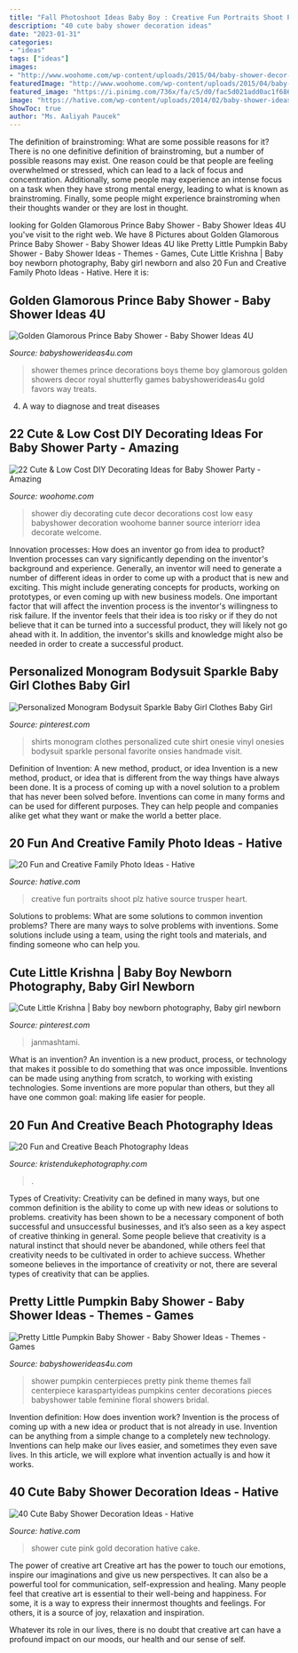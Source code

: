 ```yaml
---
title: "Fall Photoshoot Ideas Baby Boy : Creative Fun Portraits Shoot Plz Hative Source Trusper Heart"
description: "40 cute baby shower decoration ideas"
date: "2023-01-31"
categories:
- "ideas"
tags: ["ideas"]
images:
- "http://www.woohome.com/wp-content/uploads/2015/04/baby-shower-decor-ideas-woohome-16.jpg"
featuredImage: "http://www.woohome.com/wp-content/uploads/2015/04/baby-shower-decor-ideas-woohome-16.jpg"
featured_image: "https://i.pinimg.com/736x/fa/c5/d0/fac5d021add0ac1f6866a3d05ff1a04a--baby-girl-shirts-baby-girls-clothes.jpg"
image: "https://hative.com/wp-content/uploads/2014/02/baby-shower-ideas/gold-pink-baby-shower-for-girl-49.jpg"
ShowToc: true
author: "Ms. Aaliyah Paucek"
---
```



The definition of brainstroming: What are some possible reasons for it?
There is no one definitive definition of brainstroming, but a number of possible reasons may exist. One reason could be that people are feeling overwhelmed or stressed, which can lead to a lack of focus and concentration. Additionally, some people may experience an intense focus on a task when they have strong mental energy, leading to what is known as brainstroming. Finally, some people might experience brainstroming when their thoughts wander or they are lost in thought.

	

		
looking for Golden Glamorous Prince Baby Shower - Baby Shower Ideas 4U you've visit to the right web. We have 8 Pictures about Golden Glamorous Prince Baby Shower - Baby Shower Ideas 4U like Pretty Little Pumpkin Baby Shower - Baby Shower Ideas - Themes - Games, Cute Little Krishna | Baby boy newborn photography, Baby girl newborn and also 20 Fun and Creative Family Photo Ideas - Hative. Here it is:
		
    
## Golden Glamorous Prince Baby Shower - Baby Shower Ideas 4U

<img loading=lazy src="https://babyshowerideas4u.com/wp-content/uploads/2016/04/Golden-Glamorous-Prince-Baby-Shower-Decorations-Treats.jpg" onerror="this.onerror=null;this.src='https://tse2.mm.bing.net/th?id=OIP.bMGV2rIH_o6sAA98fYoC9QHaLF&amp;pid=15.1';" alt="Golden Glamorous Prince Baby Shower - Baby Shower Ideas 4U">

_Source: babyshowerideas4u.com_

>shower themes prince decorations boys theme boy glamorous golden showers decor royal shutterfly games babyshowerideas4u gold favors way treats. 

	

4. A way to diagnose and treat diseases 

    
## 22 Cute &amp; Low Cost DIY Decorating Ideas For Baby Shower Party - Amazing

<img loading=lazy src="http://www.woohome.com/wp-content/uploads/2015/04/baby-shower-decor-ideas-woohome-16.jpg" onerror="this.onerror=null;this.src='https://tse3.mm.bing.net/th?id=OIP.ypklUyxTkW-JMiD6QV9_4AHaLG&amp;pid=15.1';" alt="22 Cute &amp; Low Cost DIY Decorating Ideas for Baby Shower Party - Amazing">

_Source: woohome.com_

>shower diy decorating cute decor decorations cost low easy babyshower decoration woohome banner source interiorr idea decorate welcome. 

	

Innovation processes: How does an inventor go from idea to product?
Invention processes can vary significantly depending on the inventor's background and experience. Generally, an inventor will need to generate a number of different ideas in order to come up with a product that is new and exciting. This might include generating concepts for products, working on prototypes, or even coming up with new business models.
One important factor that will affect the invention process is the inventor's willingness to risk failure. If the inventor feels that their idea is too risky or if they do not believe that it can be turned into a successful product, they will likely not go ahead with it. In addition, the inventor's skills and knowledge might also be needed in order to create a successful product.

    
## Personalized Monogram Bodysuit Sparkle Baby Girl Clothes Baby Girl

<img loading=lazy src="https://i.pinimg.com/736x/fa/c5/d0/fac5d021add0ac1f6866a3d05ff1a04a--baby-girl-shirts-baby-girls-clothes.jpg" onerror="this.onerror=null;this.src='https://tse4.mm.bing.net/th?id=OIP.dBKBPcgiMHDEv15C-dmdsgHaKP&amp;pid=15.1';" alt="Personalized Monogram Bodysuit Sparkle Baby Girl Clothes Baby Girl">

_Source: pinterest.com_

>shirts monogram clothes personalized cute shirt onesie vinyl onesies bodysuit sparkle personal favorite onsies handmade visit. 

	

Definition of Invention: A new method, product, or idea
Invention is a new method, product, or idea that is different from the way things have always been done. It is a process of coming up with a novel solution to a problem that has never been solved before. Inventions can come in many forms and can be used for different purposes. They can help people and companies alike get what they want or make the world a better place.

    
## 20 Fun And Creative Family Photo Ideas - Hative

<img loading=lazy src="https://hative.com/wp-content/uploads/2014/11/family-photo-ideas/19-fun-creative-family-photo-ideas.jpg" onerror="this.onerror=null;this.src='https://tse4.mm.bing.net/th?id=OIP.5mjMVBfcsK2c56KzzAr_TwHaJ4&amp;pid=15.1';" alt="20 Fun and Creative Family Photo Ideas - Hative">

_Source: hative.com_

>creative fun portraits shoot plz hative source trusper heart. 

	

Solutions to problems: What are some solutions to common invention problems?
There are many ways to solve problems with inventions. Some solutions include using a team, using the right tools and materials, and finding someone who can help you.

    
## Cute Little Krishna | Baby Boy Newborn Photography, Baby Girl Newborn

<img loading=lazy src="https://i.pinimg.com/736x/83/a6/62/83a66262a6419cc159343929b4b0dbde.jpg" onerror="this.onerror=null;this.src='https://tse3.mm.bing.net/th?id=OIP.UKdTiO0pLIpkc8RV8NQ34wHaKM&amp;pid=15.1';" alt="Cute Little Krishna | Baby boy newborn photography, Baby girl newborn">

_Source: pinterest.com_

>janmashtami. 

	

What is an invention?
An invention is a new product, process, or technology that makes it possible to do something that was once impossible. Inventions can be made using anything from scratch, to working with existing technologies. Some inventions are more popular than others, but they all have one common goal: making life easier for people.

    
## 20 Fun And Creative Beach Photography Ideas

<img loading=lazy src="https://www.kristendukephotography.com/wp-content/uploads/2015/03/wedding-e1427816811656.jpg" onerror="this.onerror=null;this.src='https://tse2.mm.bing.net/th?id=OIP.zzSe4dUbJBPDbgO36wONgQHaLH&amp;pid=15.1';" alt="20 Fun and Creative Beach Photography Ideas">

_Source: kristendukephotography.com_

>. 

	

Types of Creativity:
Creativity can be defined in many ways, but one common definition is the ability to come up with new ideas or solutions to problems. creativity has been shown to be a necessary component of both successful and unsuccessful businesses, and it’s also seen as a key aspect of creative thinking in general. Some people believe that creativity is a natural instinct that should never be abandoned, while others feel that creativity needs to be cultivated in order to achieve success. Whether someone believes in the importance of creativity or not, there are several types of creativity that can be applies.

    
## Pretty Little Pumpkin Baby Shower - Baby Shower Ideas - Themes - Games

<img loading=lazy src="http://www.babyshowerideas4u.com/wp-content/uploads/2018/03/Pretty-Little-Pumpkin-Baby-Shower-Mini-Centerpieces.jpg" onerror="this.onerror=null;this.src='https://tse4.mm.bing.net/th?id=OIP.50qN4Az5kQlY0VrqNFDfrgHaLG&amp;pid=15.1';" alt="Pretty Little Pumpkin Baby Shower - Baby Shower Ideas - Themes - Games">

_Source: babyshowerideas4u.com_

>shower pumpkin centerpieces pretty pink theme themes fall centerpiece karaspartyideas pumpkins center decorations pieces babyshower table feminine floral showers bridal. 

	

Invention definition: How does invention work?
Invention is the process of coming up with a new idea or product that is not already in use. Invention can be anything from a simple change to a completely new technology. Inventions can help make our lives easier, and sometimes they even save lives. In this article, we will explore what invention actually is and how it works.

    
## 40 Cute Baby Shower Decoration Ideas - Hative

<img loading=lazy src="https://hative.com/wp-content/uploads/2014/02/baby-shower-ideas/gold-pink-baby-shower-for-girl-49.jpg" onerror="this.onerror=null;this.src='https://tse4.mm.bing.net/th?id=OIP.sE6iROSo4TAODYUybKXX-QHaKD&amp;pid=15.1';" alt="40 Cute Baby Shower Decoration Ideas - Hative">

_Source: hative.com_

>shower cute pink gold decoration hative cake. 

	

The power of creative art
Creative art has the power to touch our emotions, inspire our imaginations and give us new perspectives. It can also be a powerful tool for communication, self-expression and healing.
Many people feel that creative art is essential to their well-being and happiness. For some, it is a way to express their innermost thoughts and feelings. For others, it is a source of joy, relaxation and inspiration.

Whatever its role in our lives, there is no doubt that creative art can have a profound impact on our moods, our health and our sense of self.

